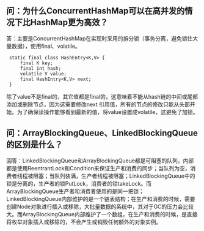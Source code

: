 ## 问：为什么ConcurrentHashMap可以在高并发的情况下比HashMap更为高效？

答：主要是ConcurrentHashMap在实现时采用的拆分锁（事务分离，避免锁住大量数据），使用final、volatile。
```
 static final class HashEntry<K,V> {  
     final K key;  
     final int hash;  
     volatile V value;  
     final HashEntry<K,V> next;  
 } 
```
除了value不是final的，其它值都是final的，这意味着不能从hash链的中间或尾部添加或删除节点，因为这需要修改next 引用值，所有的节点的修改只能从头部开始。为了确保读操作能够看到最新的值，将value设置成volatile，这避免了加锁。

## 问：ArrayBlockingQueue、LinkedBlockingQueue的区别是什么？

回答：LinkedBlockingQueue和ArrayBlockingQueue都是可阻塞的队列，内部都是使用ReentrantLock和Condition来保证生产和消费的同步；当队列为空，消费者线程被阻塞；当队列装满，生产者线程被阻塞；LinkedBlockingQueue中的锁是分离的，生产者的锁PutLock，消费者的锁takeLock。而ArrayBlockingQueue生产者和消费者使用的是同一把锁；LinkedBlockingQueue内部维护的是一个链表结构；在生产和消费的时候，需要创建Node对象进行插入或移除，大批量数据的系统中，其对于GC的压力会比较大。而ArrayBlockingQueue内部维护了一个数组，在生产和消费的时候，是直接将枚举对象插入或移除的，不会产生或销毁任何额外的对象实例。

